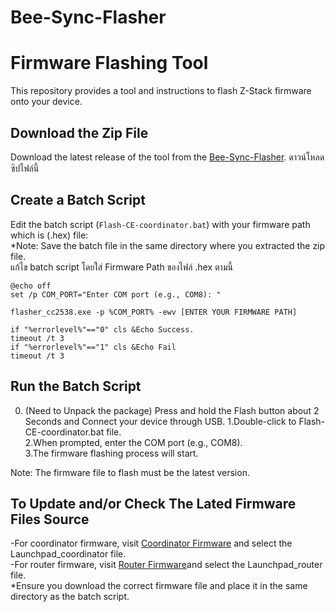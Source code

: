 # Bee-Sync-Flasher
# Firmware Flashing Tool

This repository provides a tool and instructions to flash Z-Stack firmware onto your device.

## Download the Zip File

Download the latest release of the tool from the [Bee-Sync-Flasher](https://github.com/hunnawamin/Bee-Sync-Flasher/blob/main/Bee-Sync-Flasher.rar).
ดาวน์โหลดซิปไฟล์นี้
## Create a Batch Script

Edit the batch script (`Flash-CE-coordinator.bat`) with your firmware path which is (.hex) file:  
*Note: Save the batch file in the same directory where you extracted the zip file.  
แก้ไข batch script โดยใส่ Firmware Path ของไฟล์ .hex ตามนี้
```batch
@echo off
set /p COM_PORT="Enter COM port (e.g., COM8): "

flasher_cc2538.exe -p %COM_PORT% -ewv [ENTER YOUR FIRMWARE PATH]

if "%errorlevel%"=="0" cls &Echo Success.
timeout /t 3
if "%errorlevel%"=="1" cls &Echo Fail
timeout /t 3

```

## Run the Batch Script

0. (Need to Unpack the package) Press and hold the Flash button about 2 Seconds and Connect your device through USB.
1.Double-click to Flash-CE-coordinator.bat file.  
2.When prompted, enter the COM port (e.g., COM8).  
3.The firmware flashing process will start.  
  
Note: The firmware file to flash must be the latest version.  
  
## To Update and/or Check The Lated Firmware Files Source
-For coordinator firmware, visit [Coordinator Firmware](https://github.com/Koenkk/Z-Stack-firmware/tree/master/coordinator/Z-Stack_3.x.0/bin) and select the Launchpad_coordinator file.  
-For router firmware, visit [Router Firmware](https://github.com/Koenkk/Z-Stack-firmware/tree/master/router/Z-Stack_3.x.0/bin)and select the Launchpad_router file.  
*Ensure you download the correct firmware file and place it in the same directory as the batch script.
